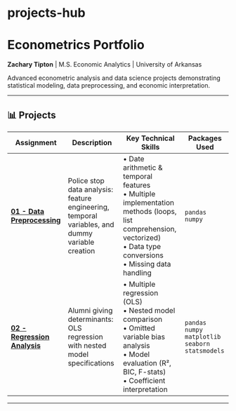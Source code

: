 # projects-hub

# Econometrics Portfolio

**Zachary Tipton** | M.S. Economic Analytics | University of Arkansas

Advanced econometric analysis and data science projects demonstrating statistical modeling, data preprocessing, and economic interpretation.

---

## 📊 Projects

| Assignment | Description | Key Technical Skills | Packages Used |
|------------|-------------|---------------------|---------------|
| **[01 - Data Preprocessing](https://github.com/ztipton19/Python/blob/main/econometrics-1/applied-econometrics-1.ipynb)** | Police stop data analysis: feature engineering, temporal variables, and dummy variable creation | • Date arithmetic & temporal features<br>• Multiple implementation methods (loops, list comprehension, vectorized)<br>• Data type conversions<br>• Missing data handling | `pandas` `numpy` |
| **[02 - Regression Analysis](https://github.com/ztipton19/Python/blob/main/econometrics-2/applied-econometrics-2.ipynb)** | Alumni giving determinants: OLS regression with nested model specifications | • Multiple regression (OLS)<br>• Nested model comparison<br>• Omitted variable bias analysis<br>• Model evaluation (R², BIC, F-stats)<br>• Coefficient interpretation | `pandas` `numpy` `matplotlib` `seaborn` `statsmodels` |

---
